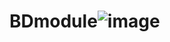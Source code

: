# BDmodule![image](https://user-images.githubusercontent.com/62375376/114410292-ee09c100-9bb3-11eb-89d8-46804f872cdf.png)
